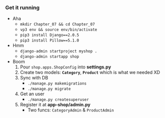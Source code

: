 
### Get it running 
- Aha
    - ```mkdir Chapter_07 && cd Chapter_07```
    - ```vp3 env && source env/bin/activate```
    - ```pip3 install Django==2.0.5```
    - ```pip3 install Pillow==5.1.0```
- Hmm
    - ```django-admin startproject myshop .```
    - ```django-admin startapp shop```
- Boom
    1. Pour ```shop.apps.ShopConfig``` into **settings.py**
    2. Create two models: **```Category```**, **```Product```** which is what we needed XD
    3. Sync with DB
        - ```./manage.py makemigrations```
        - ```./manage.py migrate```
    4. Get an user
        - ```./manage.py createsuperuser```
    5. Register it at **app-shop/admin.py**
        - Two funcs: ```CategoryAdmin``` & ```ProductAdmin```

### 

